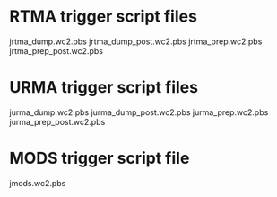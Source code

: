 
# RTMA trigger script files
jrtma_dump.wc2.pbs
jrtma_dump_post.wc2.pbs
jrtma_prep.wc2.pbs
jrtma_prep_post.wc2.pbs


# URMA trigger script files
jurma_dump.wc2.pbs
jurma_dump_post.wc2.pbs
jurma_prep.wc2.pbs
jurma_prep_post.wc2.pbs


# MODS trigger script file
jmods.wc2.pbs


